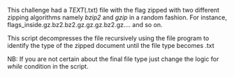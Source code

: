 This challenge had a *TEXT*(.txt) file with the flag zipped with two different zipping algorithms namely *bzip2* and *gzip* in a random fashion. 
For instance, flags_inside.gz.bz2.bz2.gz.gz.gz.bz2.gz.... and so on. 

This script decompresses the file recursively using the file program to identify the type of the zipped document until the file type becomes .txt

NB: If you are not certain about the final file type just change the logic for *while* condition in the script.
